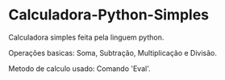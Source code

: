 # Calculadora-Python-Simples 

Calculadora simples feita pela linguem python.

Operações basicas: Soma, Subtração, Multiplicação e Divisão.

Metodo de calculo usado: Comando 'Eval'.
